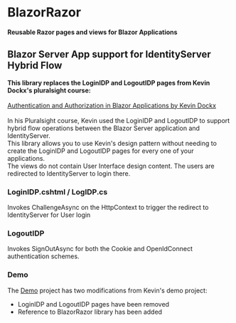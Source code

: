 # BlazorRazor 
**Reusable Razor pages and views for Blazor Applications**

 ## Blazor Server App support for IdentityServer Hybrid Flow
**This library replaces the LoginIDP and LogoutIDP pages from Kevin Dockx's pluralsight course:**\
<br/>[Authentication and Authorization in Blazor Applications by Kevin Dockx](https://app.pluralsight.com/library/courses/authentication-authorization-blazor-applications)\
<br/> In his Pluralsight course, Kevin used the LoginIDP and LogoutIDP to support hybrid flow operations between the Blazor Server application and IdentityServer.\
This library allows you to use Kevin's design pattern without needing to create the LoginIDP and LogoutIDP pages for every one of your applications.\
The views do not contain User Interface design content. The users are redirected to IdentityServer to login there.

 ### LoginIDP.cshtml / LogIDP.cs
Invokes ChallengeAsync on the HttpContext to trigger the redirect to IdentityServer for User login

 ### LogoutIDP
Invokes SignOutAsync for both the Cookie and OpenIdConnect authentication schemes. 

### Demo
The [Demo](https://github.com/Tricklebyte/BlazorRazor/tree/master/demo) project has two modifications from Kevin's demo project:
* LoginIDP and LogoutIDP pages have been removed 
* Reference to BlazorRazor library has been added
